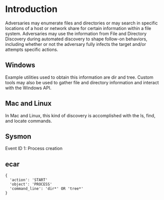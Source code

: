 # Introduction

Adversaries may enumerate files and directories or may search in specific locations of a host or network share for certain information within a file system. Adversaries may use the information from File and Directory Discovery during automated discovery to shape follow-on behaviors, including whether or not the adversary fully infects the target and/or attempts specific actions.

## Windows
Example utilities used to obtain this information are dir and tree. Custom tools may also be used to gather file and directory information and interact with the Windows API.

## Mac and Linux
In Mac and Linux, this kind of discovery is accomplished with the ls, find, and locate commands.

## Sysmon
Event ID 1: Process creation

## ecar
```
{
  'action': 'START'
  'object': 'PROCESS'
  'command_line': 'dir*' OR 'tree*'
}
```
